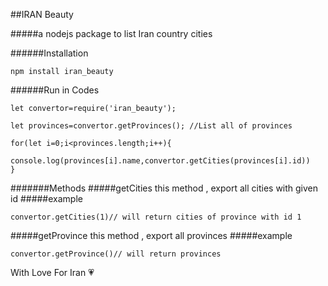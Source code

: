 ##IRAN Beauty

#####a nodejs package to list Iran country cities

######Installation

```
npm install iran_beauty
```

######Run in Codes

```
let convertor=require('iran_beauty');

let provinces=convertor.getProvinces(); //List all of provinces

for(let i=0;i<provinces.length;i++){
    console.log(provinces[i].name,convertor.getCities(provinces[i].id))
}
```

#######Methods
#####getCities
this method , export all cities with given id 
#####example
```
convertor.getCities(1)// will return cities of province with id 1
```

#####getProvince
this method , export all provinces
#####example
```
convertor.getProvince()// will return provinces
```

With Love For Iran :heartpulse: